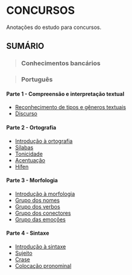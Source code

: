# CONCURSOS
Anotações do estudo para concursos.

## SUMÁRIO

> ### Conhecimentos bancários

> ### Português

#### Parte 1 - Compreensão e interpretação textual
  - [Reconhecimento de tipos e gêneros textuais](./disciplinas/portugues/compreensao-e-interpretacao-textual/reconhecimento-de-tipos-e-generos-textuais.md)
  - [Discurso](./disciplinas/portugues/compreensao-e-interpretacao-textual/discurso.md)

#### Parte 2 - Ortografia
  - [Introdução à ortografia](./disciplinas/portugues/ortografia/introducao-a-ortografia.md)
  - [Sílabas](./disciplinas/portugues/ortografia/silabas.md)
  - [Tonicidade](./disciplinas/portugues/ortografia/tonicidade.md)
  - [Acentuação](./disciplinas/portugues/ortografia/acentuacao.md)
  - [Hífen](./disciplinas/portugues/ortografia/hifen.md)

#### Parte 3 - Morfologia
  - [Introdução à morfologia](./disciplinas/portugues/morfologia/introducao-a-morfologia.md)
  - [Grupo dos nomes](./disciplinas/portugues/morfologia/grupo-dos-nomes.md)
  - [Grupo dos verbos](./disciplinas/portugues/morfologia/grupo-dos-verbos.md)
  - [Grupo dos conectores](./disciplinas/portugues/morfologia/grupo-dos-conectores.md)
  - [Grupo das emoções](./disciplinas/portugues/morfologia/grupo-das-emocoes.md)

#### Parte 4 - Sintaxe
  - [Introdução à sintaxe](./disciplinas/portugues/sintaxe/introducao-a-sintaxe.md)
  - [Sujeito](./disciplinas/portugues/sintaxe/sujeito.md)
  - [Crase](./disciplinas/portugues/sintaxe/crase.md)
  - [Colocação pronominal](./disciplinas/portugues/sintaxe/colocacao-pronominal.md)